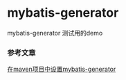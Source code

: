 # mybatis-generator
mybatis-generator 测试用的demo

### 参考文章

[在maven项目中设置mybatis-generator](https://www.cnblogs.com/JsonShare/p/5521901.html)
